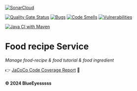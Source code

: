 [![SonarCloud](https://sonarcloud.io/images/project_badges/sonarcloud-black.svg)](https://sonarcloud.io/summary/new_code?id=Energy-Handbok_food-recipe-service)

[![Quality Gate Status](https://sonarcloud.io/api/project_badges/measure?project=Energy-Handbok_food-recipe-service&metric=alert_status)](https://sonarcloud.io/summary/new_code?id=Energy-Handbok_food-recipe-service)   [![Bugs](https://sonarcloud.io/api/project_badges/measure?project=Energy-Handbok_food-recipe-service&metric=bugs)](https://sonarcloud.io/summary/new_code?id=Energy-Handbok_food-recipe-service)  [![Code Smells](https://sonarcloud.io/api/project_badges/measure?project=Energy-Handbok_food-recipe-service&metric=code_smells)](https://sonarcloud.io/summary/new_code?id=Energy-Handbok_food-recipe-service)    [![Vulnerabilities](https://sonarcloud.io/api/project_badges/measure?project=Energy-Handbok_food-recipe-service&metric=vulnerabilities)](https://sonarcloud.io/summary/new_code?id=Energy-Handbok_food-recipe-service)

[![Java CI with Maven](https://github.com/Energy-Handbok/food-recipe-service/actions/workflows/maven.yml/badge.svg?branch=main)](https://github.com/Energy-Handbok/food-recipe-service/actions/workflows/maven.yml)

# Food recipe Service
*Manage food-recipe & food tutorial & food ingredient*

👉 [JaCoCo Code Coverage Report](https://energy-handbok.github.io/jacoco-report/food-recipe-service/site/jacoco/index.html) 🌱

#### © 2024 BlueEyesssss
